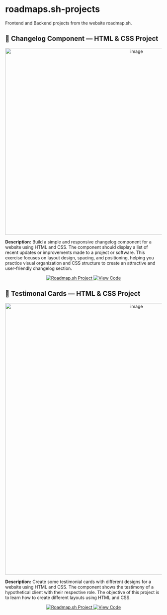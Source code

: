 # roadmaps.sh-projects
Frontend and Backend projects from the website roadmap.sh.

## 🧩 Changelog Component — HTML & CSS Project
<p align="center">
  <img width="830" height="599" alt="image" src="https://github.com/user-attachments/assets/33854d10-2d51-4194-a57c-d38c0dbc9fdd" />
</p>

**Description:**
Build a simple and responsive changelog component for a website using HTML and CSS.
The component should display a list of recent updates or improvements made to a project or software.
This exercise focuses on layout design, spacing, and positioning, helping you practice visual organization and CSS structure to create an attractive and user-friendly changelog section.

<p align="center">
  <a href="https://roadmap.sh/projects/changelog-component" target="_blank">
    <img src="https://img.shields.io/badge/Project%20Idea-181717?style=for-the-badge&logo=roadmapdotsh&logoColor=white" alt="Roadmap.sh Project" />
  </a>
  <a href="https://github.com/FrancoArtico/roadmaps.sh-projects/tree/main/changelog" target="_blank">
    <img src="https://img.shields.io/badge/View%20Code-0A66C2?style=for-the-badge&logo=github&logoColor=white" alt="View Code" />
  </a>
</p>

## 💬 Testimonal Cards — HTML & CSS Project
<p align="center">
  <img width="830" height="871" alt="image" src="https://github.com/user-attachments/assets/33887cbd-7b02-45cb-9055-554c6091ac4e" />
</p>

**Description:**
Create some testimonial cards with different designs for a website using HTML and CSS.
The component shows the testimony of a hypothetical client with their respective role.
The objective of this project is to learn how to create different layouts using HTML and CSS.

<p align="center">
  <a href="https://roadmap.sh/projects/testimonial-cards" target="_blank">
    <img src="https://img.shields.io/badge/Project%20Idea-181717?style=for-the-badge&logo=roadmapdotsh&logoColor=white" alt="Roadmap.sh Project" />
  </a>
  <a href="https://github.com/FrancoArtico/roadmaps.sh-projects/tree/main/testimonial-cards" target="_blank">
    <img src="https://img.shields.io/badge/View%20Code-0A66C2?style=for-the-badge&logo=github&logoColor=white" alt="View Code" />
  </a>
</p>
